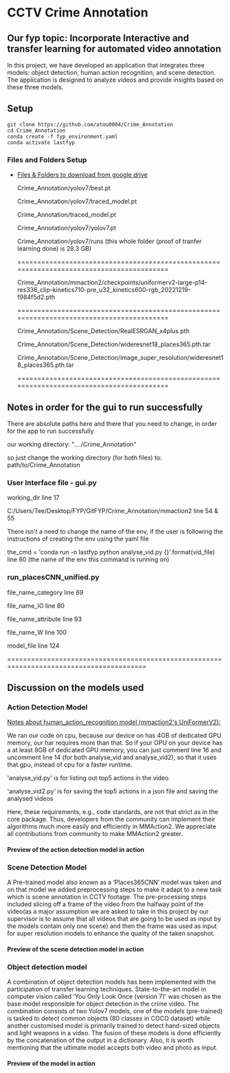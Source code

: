 # CCTV Crime Annotation
## Our fyp topic: Incorporate Interactive and transfer learning for automated video annotation

In this project, we have developed an application that integrates three models: object detection, human action recognition, and scene detection. The application is designed to analyze videos and provide insights based on these three models.


## Setup

```shell
git clone https://github.com/atou0004/Crime_Annotation
cd Crime_Annotation
conda create -f fyp_environment.yaml
conda activate lastfyp
```

### Files and Folders Setup 
- [Files & Folders to download from google drive](https://drive.google.com/drive/folders/1m47PDxF1QzKEtduDrLCAYN2tRLLBjwV1?usp=share_link)

  Crime_Annotation/yolov7/best.pt
  
  Crime_Annotation/yolov7/traced_model.pt
  
  Crime_Annotation/traced_model.pt
  
  Crime_Annotation/yolov7/yolov7.pt
  
  Crime_Annotation/yolov7/runs
  (this whole folder (proof of tranfer learning done) is 28.3 GB)

  =========================================================================================

  Crime_Annotation/mmaction2/checkpoints/uniformerv2-large-p14-res336_clip-kinetics710-pre_u32_kinetics600-rgb_20221219-f984f5d2.pth

  =========================================================================================
  
  Crime_Annotation/Scene_Detection/RealESRGAN_x4plus.pth
  
  Crime_Annotation/Scene_Detection/wideresnet18_places365.pth.tar
  
  Crime_Annotation/Scene_Detection/image_super_resolution/wideresnet18_places365.pth.tar

  =========================================================================================

## Notes in order for the gui to run successfully

  There are absolute paths here and there that you need to change, in order for the app to run successfully

  our working directory: "..../Crime_Annotation"

  so just change the working directory (for both files) to: path/to/Crime_Annotation


  ### User Interface file - gui.py
  
  working_dir line 17
  
  C:/Users/Tee/Desktop/FYP/GitFYP/Crime_Annotation/mmaction2 line 54 & 55

  There isn't a need to change the name of the env, if the user is following the instructions of creating the env using the yaml file
  
  the_cmd = 'conda run -n lastfyp python analyse_vid.py {}'.format(vid_file) line 60 (the name of the env this command is running on)



  ### run_placesCNN_unified.py
  
  file_name_category line 69
  
  file_name_IO line 80
  
  file_name_attribute line 93
  
  file_name_W line 100
  
  model_file line 124

  =========================================================================================

## Discussion on the models used 

### Action Detection Model 
[Notes about human_action_recognition model (mmaction2's UniFormerV2):
](https://github.com/open-mmlab/mmaction2/blob/main/configs/recognition/uniformerv2/README.md)

We ran our code on cpu, because our device on has 4GB of dedicated GPU memory, our har requires more than that. So if your GPU on your device has a at least 8GB of dedicated GPU memory, you can just comment line 16 and uncomment line 14 (for both analyse_vid and analyse_vid2), so that it uses that gpu, instead of cpu for a faster runtime.

'analyse_vid.py' is for listing out top5 actions in the video

'analyse_vid2.py' is for saving the top5 actions in a json file and saving the analysed videos

Here, these requirements, e.g., code standards, are not that strict as in the core package. Thus, developers from the community can implement their algorithms much more easily and efficiently in MMAction2. We appreciate all contributions from community to make MMAction2 greater.

#### Preview of the action detection model in action 





### Scene Detection Model 
A Pre-trained model also known as a ‘Places365CNN’ model was taken and on that model we added preprocessing steps to make it adapt to a new task which is scene annotation in CCTV footage. The pre-processing steps included slicing off a frame of the video from the halfway point of the video(as a major assumption we are asked to take in this project by our supervisor is to assume that all videos that are going to be used as input by the models contain only one scene) and then the frame was used as input for super resolution models to enhance the quality of the taken snapshot. 

#### Preview of the scene detection model in action 



### Object detection model 
A combination of object detection models has been implemented with the participation of transfer learning techniques. State-to-the-art model in computer vision called 'You Only Look Once (version 7)'  was chosen as the base model responsible for object detection in the crime video. The combination consists of two Yolov7 models, one of the models (pre-trained) is tasked to detect common objects (80 classes in COCO dataset) while another customised model is primarily trained to detect hand-sized objects and light weapons in a video. The fusion of these models is done efficiently by the concatenation of the output in a dictionary.  Also, it is worth mentioning that the ultimate model accepts both video and photo as input.

#### Preview of the model in action 
